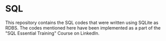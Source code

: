 # SQL
This repository contains the SQL codes that were written using SQLite as RDBS. The codes mentioned here have been implemented as a part of the "SQL Essential Training" Course on LinkedIn.
